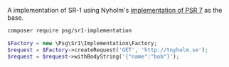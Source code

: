 A implementation of SR-1 using Nyholm's [implementation of PSR 7](https://github.com/Nyholm/psr7) as the base.


```sh
composer require psg/sr1-implementation
```


```php
$Factory = new \Psg\Sr1\Implementation\Factory;
$request = $Factory->createRequest('GET', 'http://tnyholm.se');
$request = $request->withBodyString('{"name":"bob"}');
```